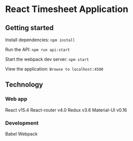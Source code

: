 # React Timesheet Application #

## Getting started ##

Install dependencies:
`npm install`

Run the API:
`npm run api:start`

Start the webpack dev server:
`npm start`

View the application:
`Browse to localhost:4500`

## Technology ##

### Web app
React v15.4
React-router v4.0
Redux v3.6
Material-UI v0.16

### Development
Babel
Webpack
